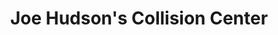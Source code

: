 ---
title: "Joe Hudson's Collision Center"
url: /winchester/joe-hudsons-collision-center/
shop: Autowerkstatt
---
